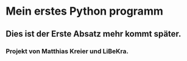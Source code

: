 # Mein erstes Python programm

## Dies ist der Erste Absatz mehr kommt später.

### Projekt von Matthias Kreier und LiBeKra.

